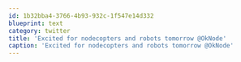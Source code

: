 ```yaml
---
id: 1b32bba4-3766-4b93-932c-1f547e14d332
blueprint: text
category: twitter
title: 'Excited for nodecopters and robots tomorrow @OkNode'
caption: 'Excited for nodecopters and robots tomorrow @OkNode'
---
```

